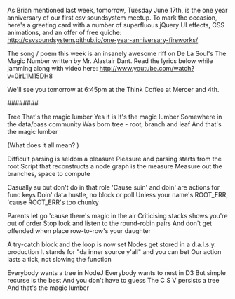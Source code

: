 As Brian mentioned last week, tomorrow, Tuesday June 17th, is the one year anniversary of our first csv soundsystem meetup. To mark the occasion, here's a greeting card with a number of superfluous jQuery UI effects, CSS animations, and an offer of free quiche: http://csvsoundsystem.github.io/one-year-anniversary-fireworks/

The song / poem this week is an insanely awesome riff on De La Soul's The Magic Number written by Mr. Alastair Dant. Read the lyrics below while jamming along with video here: http://www.youtube.com/watch?v=0irL1M15DH8

We'll see you tomorrow at 6:45pm at the Think Coffee at Mercer and 4th.

########

Tree
That's the magic lumber
Yes it is
It's the magic lumber
Somewhere in the data/bass community
Was born tree - root, branch and leaf
And that's the magic lumber

(What does it all mean? )

Difficult parsing is seldom a pleasure
Pleasure and parsing starts from the root
Script that reconstructs a node graph is the measure
Measure out the branches, space to compute

Casually su but don't do in that role
'Cause suin' and doin' are actions for func keys
Doin' data hustle, no block or poll
Unless your name's ROOT_ERR, 'cause ROOT_ERR's too chunky

Parents let go 'cause there's magic in the air
Criticising stacks shows you're out of order
Stop look and listen to the round-robin pairs
And don't get offended when place row-to-row's your daughter

A try-catch block and the loop is now set
Nodes get stored in a d.a.I.s.y. production
It stands for "da inner source y'all" and you can bet
Our action lasts a tick, not slowing the function

Everybody wants a tree in NodeJ
Everybody wants to nest in D3
But simple recurse is the best
And you don't have to guess
The C S V persists a tree
And that's the magic lumber